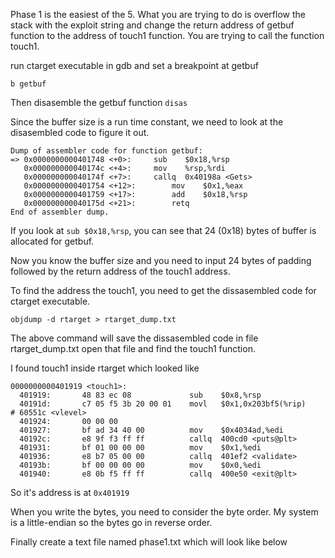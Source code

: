 
Phase 1 is the easiest of the 5. What you are trying to do is overflow the stack with the exploit string and change the return address of getbuf function to the address of touch1 function. You are trying to call the function touch1.

run ctarget executable in gdb and set a breakpoint at getbuf

```b getbuf```

Then disasemble the getbuf function
```disas```

Since the buffer size is a run time constant, we need to look at the disasembled code to figure it out.
```assembly
Dump of assembler code for function getbuf:
=> 0x0000000000401748 <+0>:	    sub    $0x18,%rsp
   0x000000000040174c <+4>:	    mov    %rsp,%rdi
   0x000000000040174f <+7>:	    callq  0x40198a <Gets>
   0x0000000000401754 <+12>:	    mov    $0x1,%eax
   0x0000000000401759 <+17>:	    add    $0x18,%rsp
   0x000000000040175d <+21>:	    retq   
End of assembler dump.
```

If you look at ```sub $0x18,%rsp```, you can see that 24 (0x18) bytes of buffer is allocated for getbuf.

Now you know the buffer size and you need to input 24 bytes of padding followed by the return address of the touch1 address.

To find the address the touch1, you need to get the dissasembled code for ctarget executable.

```objdump -d rtarget > rtarget_dump.txt```

The above command will save the dissasembled code in file rtarget_dump.txt open that file and find the touch1 function.

I found touch1 inside rtarget which looked like

```assembly
0000000000401919 <touch1>:
  401919:       48 83 ec 08             sub    $0x8,%rsp
  40191d:       c7 05 f5 3b 20 00 01    movl   $0x1,0x203bf5(%rip)        # 60551c <vlevel>
  401924:       00 00 00 
  401927:       bf ad 34 40 00          mov    $0x4034ad,%edi
  40192c:       e8 9f f3 ff ff          callq  400cd0 <puts@plt>
  401931:       bf 01 00 00 00          mov    $0x1,%edi
  401936:       e8 b7 05 00 00          callq  401ef2 <validate>
  40193b:       bf 00 00 00 00          mov    $0x0,%edi
  401940:       e8 0b f5 ff ff          callq  400e50 <exit@plt>
```
So it's address is at ```0x401919```

When you write the bytes, you need to consider the byte order. My system is a little-endian so the bytes go in reverse order.

Finally create a text file named phase1.txt which will look like below
